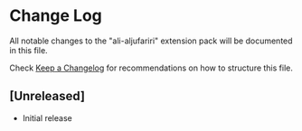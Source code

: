 # Change Log

All notable changes to the "ali-aljufariri" extension pack will be documented in this file.

Check [Keep a Changelog](http://keepachangelog.com/) for recommendations on how to structure this file.

## [Unreleased]

- Initial release
